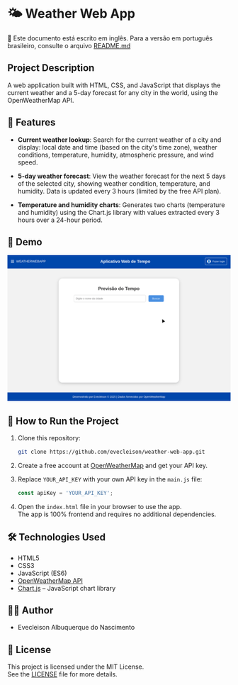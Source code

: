 # 🌤️ Weather Web App

📌 Este documento está escrito em inglês. Para a versão em português brasileiro, consulte o arquivo [README.md](https://github.com/evecleison/weather-web-app#)

## Project Description

A web application built with HTML, CSS, and JavaScript that displays the current weather and a 5-day forecast for any city in the world, using the OpenWeatherMap API.

## :hammer: Features

- **Current weather lookup**: Search for the current weather of a city and display: local date and time (based on the city's time zone), weather conditions, temperature, humidity, atmospheric pressure, and wind speed.

- **5-day weather forecast**: View the weather forecast for the next 5 days of the selected city, showing weather condition, temperature, and humidity. Data is updated every 3 hours (limited by the free API plan).

- **Temperature and humidity charts**: Generates two charts (temperature and humidity) using the Chart.js library with values extracted every 3 hours over a 24-hour period.

## 🎥 Demo

![App Demo](/images/weather-web-app.gif)

## 🚀 How to Run the Project

1. Clone this repository:
    ```bash
    git clone https://github.com/evecleison/weather-web-app.git
    ```

2. Create a free account at [OpenWeatherMap](https://openweathermap.org) and get your API key.

3. Replace `YOUR_API_KEY` with your own API key in the `main.js` file:
    ```js
    const apiKey = 'YOUR_API_KEY';
    ```

4. Open the `index.html` file in your browser to use the app.  
The app is 100% frontend and requires no additional dependencies.

## 🛠️ Technologies Used

- HTML5  
- CSS3  
- JavaScript (ES6)  
- [OpenWeatherMap API](https://openweathermap.org)  
- [Chart.js](https://www.chartjs.org) – JavaScript chart library

## 👨‍💻 Author

- Evecleison Albuquerque do Nascimento

## 📄 License

This project is licensed under the MIT License.  
See the [LICENSE](https://github.com/evecleison/weather-web-app?tab=MIT-1-ov-file#MIT-1-ov-file) file for more details.
